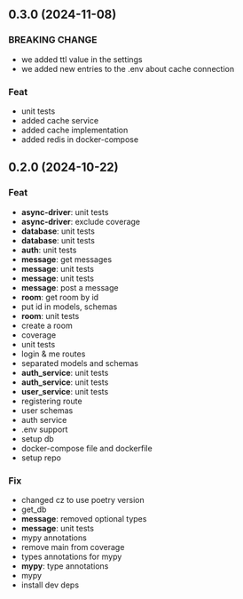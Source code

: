 ## 0.3.0 (2024-11-08)

### BREAKING CHANGE

- we added ttl value in the settings
- we added new entries to the .env about cache connection

### Feat

- unit tests
- added cache service
- added cache implementation
- added redis in docker-compose

## 0.2.0 (2024-10-22)

### Feat

- **async-driver**: unit tests
- **async-driver**: exclude coverage
- **database**: unit tests
- **database**: unit tests
- **auth**: unit tests
- **message**: get messages
- **message**: unit tests
- **message**: unit tests
- **message**: post a message
- **room**: get room by id
- put id in models, schemas
- **room**: unit tests
- create a room
- coverage
- unit tests
- login & me routes
- separated models and schemas
- **auth_service**: unit tests
- **auth_service**: unit tests
- **user_service**: unit tests
- registering route
- user schemas
- auth service
- .env support
- setup db
- docker-compose file and dockerfile
- setup repo

### Fix

- changed cz to use poetry version
- get_db
- **message**: removed optional types
- **message**: unit tests
- mypy annotations
- remove main from coverage
- types annotations for mypy
- **mypy**: type annotations
- mypy
- install dev deps
